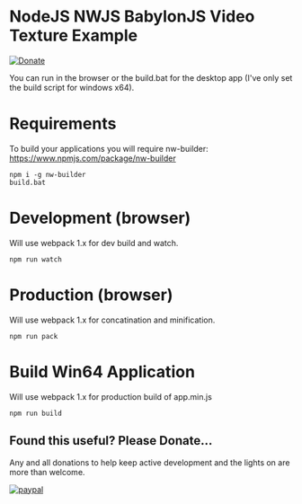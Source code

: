 # NodeJS NWJS BabylonJS Video Texture Example
[![Donate](https://img.shields.io/badge/Donate-PayPal-green.svg)](https://www.paypal.com/cgi-bin/webscr?cmd=_donations&business=Darcey%2eLloyd%40gmail%2ecom&lc=GB&item_name=Darcey%20Lloyd%20Developer%20Donation&currency_code=GBP&bn=PP%2dDonationsBF%3abtn_donateCC_LG%2egif%3aNonHosted)

You can run in the browser or the build.bat for the desktop app (I've only set the build script for windows x64).

# Requirements
To build your applications you will require nw-builder:
https://www.npmjs.com/package/nw-builder
```
npm i -g nw-builder
build.bat
```

# Development (browser)
Will use webpack 1.x for dev build and watch.
```
npm run watch
```

# Production (browser)
Will use webpack 1.x for concatination and minification.
```
npm run pack
```

# Build Win64 Application
Will use webpack 1.x for production build of app.min.js
```
npm run build
```

## <b>Found this useful? Please Donate...</b>
Any and all donations to help keep active development and the lights on are more than welcome.

[![paypal](https://www.paypalobjects.com/en_GB/i/btn/btn_donate_LG.gif)](https://www.paypal.com/cgi-bin/webscr?cmd=_donations&business=Darcey%2eLloyd%40gmail%2ecom&lc=GB&item_name=Darcey%20Lloyd%20Developer%20Donation&currency_code=GBP&bn=PP%2dDonationsBF%3abtn_donateCC_LG%2egif%3aNonHosted)